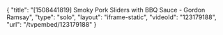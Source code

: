 {
    "title": "[1508441819] Smoky Pork Sliders with BBQ Sauce - Gordon Ramsay",
    "type": "solo",
    "layout": "iframe-static",
    "videoId": "123179188",
    "url": "\/tvpembed\/123179188"
}